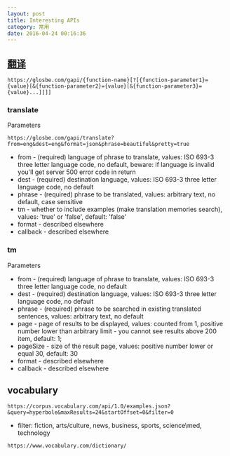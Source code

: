 ```yaml
---
layout: post
title: Interesting APIs
category: 常用
date: 2016-04-24 00:16:36
---
```


## [翻译](https://glosbe.com/a-api)

`https://glosbe.com/gapi/{function-name}[?[{function-parameter1}={value}[&{function-parameter2}={value}[&{function-parameter3}={value}...]]]]`

### translate
Parameters

`https://glosbe.com/gapi/translate?from=eng&dest=eng&format=json&phrase=beautiful&pretty=true`

* from - (required) language of phrase to translate, values: ISO 693-3 three letter language code, no default, beware: if language is invalid you'll get server 500 error code in return
* dest - (required) destination language, values: ISO 693-3 three letter language code, no default
* phrase - (required) phrase to be translated, values: arbitrary text, no default, case sensitive
* tm - whether to include examples (make translation memories search), values: 'true' or 'false', default: 'false'
* format - described elsewhere
* callback - described elsewhere

### tm

Parameters

* from - (required) language of phrase to translate, values: ISO 693-3 three letter language code, no default
* dest - (required) destination language, values: ISO 693-3 three letter language code, no default
* phrase - (required) phrase to be searched in existing translated sentences, values: arbitrary text, no default
* page - page of results to be displayed, values: counted from 1, positive number lower than arbitrary limit - you cannot see results above 200 item, default: 1;
* pageSize - size of the result page, values: positive number lower or equal 30, default: 30
* format - described elsewhere
* callback - described elsewhere

## vocabulary

`https://corpus.vocabulary.com/api/1.0/examples.json?&query=hyperbole&maxResults=24&startOffset=0&filter=0`

* filter: fiction, arts/culture, news, business, sports, science\med, technology

`https://www.vocabulary.com/dictionary/`
